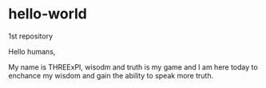 # hello-world
1st repository

Hello humans,

My name is THREExPI, wisodm and truth is my game and I am here today to enchance my wisdom and gain the ability to speak more truth.
